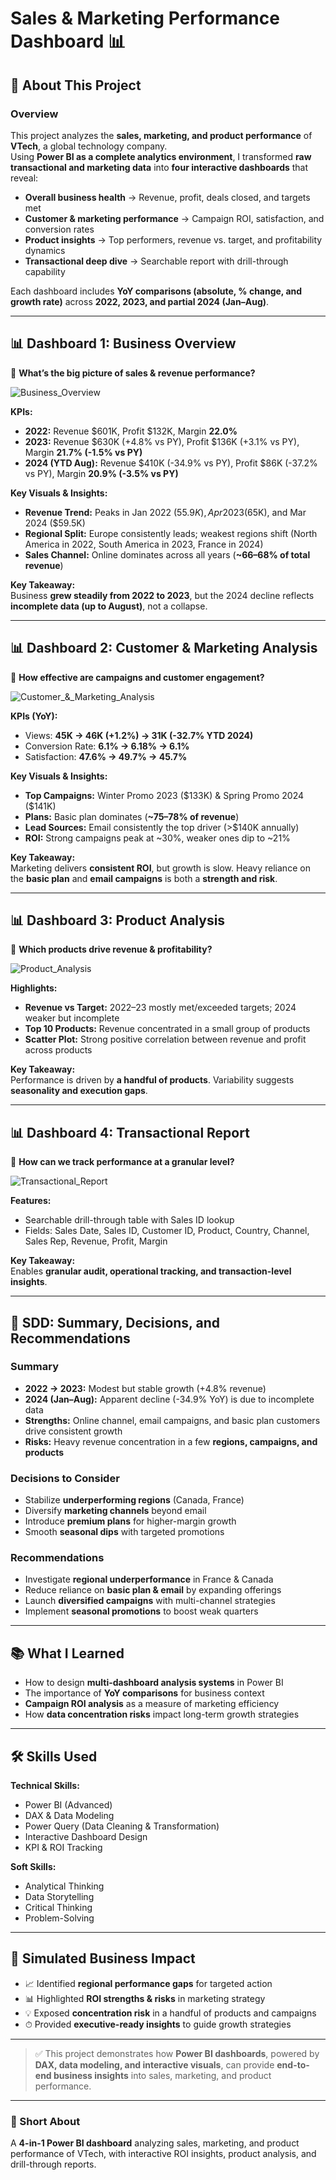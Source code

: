# Sales & Marketing Performance Dashboard 📊  

## 📌 About This Project  

### Overview  
This project analyzes the **sales, marketing, and product performance** of **VTech**, a global technology company.  
Using **Power BI as a complete analytics environment**, I transformed **raw transactional and marketing data** into **four interactive dashboards** that reveal:  

- **Overall business health** → Revenue, profit, deals closed, and targets met  
- **Customer & marketing performance** → Campaign ROI, satisfaction, and conversion rates  
- **Product insights** → Top performers, revenue vs. target, and profitability dynamics  
- **Transactional deep dive** → Searchable report with drill-through capability  

Each dashboard includes **YoY comparisons (absolute, % change, and growth rate)** across **2022, 2023, and partial 2024 (Jan–Aug)**.  

---

## 📊 Dashboard 1: Business Overview  
🎯 **What’s the big picture of sales & revenue performance?**  

![Business_Overview](https://github.com/Osisehh/Performance-Dashboard/blob/main/Images/Dashboard%201.jpg)

**KPIs:**  
- **2022:** Revenue $601K, Profit $132K, Margin **22.0%**  
- **2023:** Revenue $630K (+4.8% vs PY), Profit $136K (+3.1% vs PY), Margin **21.7% (-1.5% vs PY)**  
- **2024 (YTD Aug):** Revenue $410K (-34.9% vs PY), Profit $86K (-37.2% vs PY), Margin **20.9% (-3.5% vs PY)**  

**Key Visuals & Insights:**  
- **Revenue Trend:** Peaks in Jan 2022 ($55.9K), Apr 2023 ($65K), and Mar 2024 ($59.5K)  
- **Regional Split:** Europe consistently leads; weakest regions shift (North America in 2022, South America in 2023, France in 2024)  
- **Sales Channel:** Online dominates across all years (**~66–68% of total revenue**)  

**Key Takeaway:**  
Business **grew steadily from 2022 to 2023**, but the 2024 decline reflects **incomplete data (up to August)**, not a collapse.  

---

## 📊 Dashboard 2: Customer & Marketing Analysis  
🎯 **How effective are campaigns and customer engagement?**  

![Customer_&_Marketing_Analysis](https://github.com/Osisehh/Performance-Dashboard/blob/main/Images/Dashboard%202.jpg)


**KPIs (YoY):**  
- Views: **45K → 46K (+1.2%) → 31K (-32.7% YTD 2024)**  
- Conversion Rate: **6.1% → 6.18% → 6.1%**  
- Satisfaction: **47.6% → 49.7% → 45.7%**  

**Key Visuals & Insights:**  
- **Top Campaigns:** Winter Promo 2023 ($133K) & Spring Promo 2024 ($141K)  
- **Plans:** Basic plan dominates (**~75–78% of revenue**)  
- **Lead Sources:** Email consistently the top driver (>$140K annually)  
- **ROI:** Strong campaigns peak at ~30%, weaker ones dip to ~21%  

**Key Takeaway:**  
Marketing delivers **consistent ROI**, but growth is slow. Heavy reliance on the **basic plan** and **email campaigns** is both a **strength and risk**.  

---

## 📊 Dashboard 3: Product Analysis  
🎯 **Which products drive revenue & profitability?**  

![Product_Analysis](https://github.com/Osisehh/Performance-Dashboard/blob/main/Images/Dashboard%203.jpg)

**Highlights:**  
- **Revenue vs Target:** 2022–23 mostly met/exceeded targets; 2024 weaker but incomplete  
- **Top 10 Products:** Revenue concentrated in a small group of products  
- **Scatter Plot:** Strong positive correlation between revenue and profit across products  

**Key Takeaway:**  
Performance is driven by **a handful of products**. Variability suggests **seasonality and execution gaps**.  

---

## 📊 Dashboard 4: Transactional Report  
🎯 **How can we track performance at a granular level?**  

![Transactional_Report](https://github.com/Osisehh/Performance-Dashboard/blob/main/Images/Dashboard%204.jpg)

**Features:**  
- Searchable drill-through table with Sales ID lookup  
- Fields: Sales Date, Sales ID, Customer ID, Product, Country, Channel, Sales Rep, Revenue, Profit, Margin  

**Key Takeaway:**  
Enables **granular audit, operational tracking, and transaction-level insights**.  

---

## 📌 SDD: Summary, Decisions, and Recommendations  

### **Summary**  
- **2022 → 2023:** Modest but stable growth (+4.8% revenue)  
- **2024 (Jan–Aug):** Apparent decline (-34.9% YoY) is due to incomplete data  
- **Strengths:** Online channel, email campaigns, and basic plan customers drive consistent growth  
- **Risks:** Heavy revenue concentration in a few **regions, campaigns, and products**  

### **Decisions to Consider**  
- Stabilize **underperforming regions** (Canada, France)  
- Diversify **marketing channels** beyond email  
- Introduce **premium plans** for higher-margin growth  
- Smooth **seasonal dips** with targeted promotions  

### **Recommendations**  
- Investigate **regional underperformance** in France & Canada  
- Reduce reliance on **basic plan & email** by expanding offerings  
- Launch **diversified campaigns** with multi-channel strategies  
- Implement **seasonal promotions** to boost weak quarters  

---

## 📚 What I Learned  
- How to design **multi-dashboard analysis systems** in Power BI  
- The importance of **YoY comparisons** for business context  
- **Campaign ROI analysis** as a measure of marketing efficiency  
- How **data concentration risks** impact long-term growth strategies  

---

## 🛠 Skills Used  

**Technical Skills:**  
- Power BI (Advanced)  
- DAX & Data Modeling  
- Power Query (Data Cleaning & Transformation)  
- Interactive Dashboard Design  
- KPI & ROI Tracking  

**Soft Skills:**  
- Analytical Thinking  
- Data Storytelling  
- Critical Thinking  
- Problem-Solving  

---

## 📌 Simulated Business Impact  
- 📈 Identified **regional performance gaps** for targeted action  
- 📊 Highlighted **ROI strengths & risks** in marketing strategy  
- 💡 Exposed **concentration risk** in a handful of products and campaigns  
- ⏱ Provided **executive-ready insights** to guide growth strategies  

---

> ✅ This project demonstrates how **Power BI dashboards**, powered by **DAX, data modeling, and interactive visuals**, can provide **end-to-end business insights** into sales, marketing, and product performance.  

---

### 🔹 Short About  
A **4-in-1 Power BI dashboard** analyzing sales, marketing, and product performance of VTech, with interactive ROI insights, product analysis, and drill-through reports.
